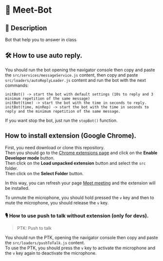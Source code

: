 # 🤖 Meet-Bot

## 📝 Description

Bot that help you to answer in class

## 🛠️ How to use auto reply.

You should run the bot opening the navigator console then copy and paste the `src/services/messageService.js` content, then copy and
paste `src/loaders/autoReplyLoader.js` content and run the bot with the next commands:

````
initBot() -> start the bot with default settings (10s to reply and 3 minimum repetition of the same message)
initBot(time) -> start the bot with the time in seconds to reply.
initBot(time, minRep) -> start the bot with the time in seconds to reply and the minimum repetition of the same message.
````

If you want stop the bot, just run the `stopBot()` function.

## How to install extension (Google Chrome).

First, you need download or clone this repository.  
Then you should go to the [Chrome extensions page](chrome://extensions) and click on the **Enable Developer mode**
button.  
Then click on the **Load unpacked extension** button and select the `src` folder.  
Then click on the **Select Folder** button.

In this way, you can refresh your page [Meet meeting](https://meet.google.com)  and the extension will be installed.

To unmute the microphone, you should hold pressed the `v` key and then to mute the microphone, you should release
the `v` key.

### 🎙️ How to use push to talk without extension (only for devs).

> PTK: Push to talk

You should run the PTK, opening the navigator console then copy and paste the `src/loaders/pushToTalk.js` content.  
To use the PTK, you should press the `v` key to activate the microphone and the `v` key again to deactivate the
microphone.


